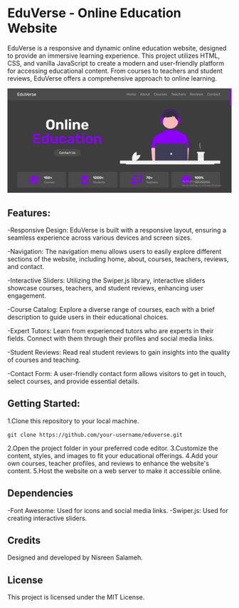 # EduVerse - Online Education Website
EduVerse is a responsive and dynamic online education website, designed to provide an immersive learning experience. This project utilizes HTML, CSS, and vanilla JavaScript to create a modern and user-friendly platform for accessing educational content. From courses to teachers and student reviews, EduVerse offers a comprehensive approach to online learning.

![EduVerse Screenshot](images/EduVersescrnshot.png)

## Features:
-Responsive Design: EduVerse is built with a responsive layout, ensuring a seamless experience across various devices and screen sizes.

-Navigation: The navigation menu allows users to easily explore different sections of the website, including home, about, courses, teachers, reviews, and contact.

-Interactive Sliders: Utilizing the Swiper.js library, interactive sliders showcase courses, teachers, and student reviews, enhancing user engagement.

-Course Catalog: Explore a diverse range of courses, each with a brief description to guide users in their educational choices.

-Expert Tutors: Learn from experienced tutors who are experts in their fields. Connect with them through their profiles and social media links.

-Student Reviews: Read real student reviews to gain insights into the quality of courses and teaching.

-Contact Form: A user-friendly contact form allows visitors to get in touch, select courses, and provide essential details.


## Getting Started:
1.Clone this repository to your local machine.
```
git clone https://github.com/your-username/eduverse.git
```
2.Open the project folder in your preferred code editor.
3.Customize the content, styles, and images to fit your educational offerings.
4.Add your own courses, teacher profiles, and reviews to enhance the website's content.
5.Host the website on a web server to make it accessible online.


## Dependencies
-Font Awesome: Used for icons and social media links.
-Swiper.js: Used for creating interactive sliders.


## Credits
Designed and developed by Nisreen Salameh.


## License
This project is licensed under the MIT License.